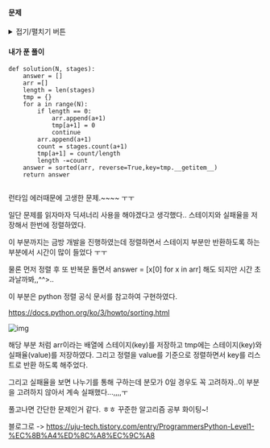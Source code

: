 


#### **문제** 

<details>
  <summary>접기/펼치기 버튼</summary>
  <div markdown="1">
슈퍼 게임 개발자 오렐리는 큰 고민에 빠졌다. 그녀가 만든 프랜즈 오천성이 대성공을 거뒀지만, 요즘 신규 사용자의 수가 급감한 것이다. 원인은 신규 사용자와 기존 사용자 사이에 스테이지 차이가 너무 큰 것이 문제였다.

이 문제를 어떻게 할까 고민 한 그녀는 동적으로 게임 시간을 늘려서 난이도를 조절하기로 했다. 역시 슈퍼 개발자라 대부분의 로직은 쉽게 구현했지만, 실패율을 구하는 부분에서 위기에 빠지고 말았다. 오렐리를 위해 실패율을 구하는 코드를 완성하라.

- 실패율은 다음과 같이 정의한다.
  - 스테이지에 도달했으나 아직 클리어하지 못한 플레이어의 수 / 스테이지에 도달한 플레이어 수

전체 스테이지의 개수 N, 게임을 이용하는 사용자가 현재 멈춰있는 스테이지의 번호가 담긴 배열 stages가 매개변수로 주어질 때, 실패율이 높은 스테이지부터 내림차순으로 스테이지의 번호가 담겨있는 배열을 return 하도록 solution 함수를 완성하라.

제한사항

- 스테이지의 개수 N은 1 이상 500 이하의 자연수이다.

- stages의 길이는 1 이상 200,000 이하이다.

- stages에는  1  이상  N + 1이하의 자연수가 담겨있다.

  - 각 자연수는 사용자가 현재 도전 중인 스테이지의 번호를 나타낸다.
  - 단, N + 1 은 마지막 스테이지(N 번째 스테이지) 까지 클리어 한 사용자를 나타낸다.

- 만약 실패율이 같은 스테이지가 있다면 작은 번호의 스테이지가 먼저 오도록 하면 된다.

- 스테이지에 도달한 유저가 없는 경우 해당 스테이지의 실패율은 0 으로 정의한다.

입출력 예

Nstagesresult

| 5    | [2, 1, 2, 6, 2, 4, 3, 3] | [3,4,2,1,5] |
| ---- | ------------------------ | ----------- |
| 4    | [4,4,4,4,4]              | [4,1,2,3]   |

입출력 예 설명

입출력 예 #1
1번 스테이지에는 총 8명의 사용자가 도전했으며, 이 중 1명의 사용자가 아직 클리어하지 못했다. 따라서 1번 스테이지의 실패율은 다음과 같다.

- 1 번 스테이지 실패율 : 1/8

2번 스테이지에는 총 7명의 사용자가 도전했으며, 이 중 3명의 사용자가 아직 클리어하지 못했다. 따라서 2번 스테이지의 실패율은 다음과 같다.

- 2 번 스테이지 실패율 : 3/7

마찬가지로 나머지 스테이지의 실패율은 다음과 같다.

- 3 번 스테이지 실패율 : 2/4
- 4번 스테이지 실패율 : 1/2
- 5번 스테이지 실패율 : 0/1

각 스테이지의 번호를 실패율의 내림차순으로 정렬하면 다음과 같다.

- [3,4,2,1,5]

입출력 예 #2

모든 사용자가 마지막 스테이지에 있으므로 4번 스테이지의 실패율은 1이며 나머지 스테이지의 실패율은 0이다

\- [4,1,2,3]
  </div>
</details>





#### **내가 푼 풀이**

```
def solution(N, stages):
    answer = []
    arr =[]
    length = len(stages)
    tmp = {}
    for a in range(N):
        if length == 0:
            arr.append(a+1)
            tmp[a+1] = 0
            continue
        arr.append(a+1)
        count = stages.count(a+1) 
        tmp[a+1] = count/length
        length -=count
    answer = sorted(arr, reverse=True,key=tmp.__getitem__)
    return answer
    
```

런타임 에러때문에 고생한 문제.~~~~ ㅜㅜ



일단 문제를 읽자마자 딕셔너리 사용을 해야겠다고 생각했다.. 스테이지와 실패율을 저장해서 한번에 정렬하였다.



이 부분까지는 금방 개발을 진행하였는데 정렬하면서 스테이지 부분만 반환하도록 하는 부분에서 시간이 많이 들었다 ㅜㅜ



물론 먼저 정렬 후 또 반복문 돌면서 answer = [x[0] for x in arr] 해도 되지만 시간 초과날까봐,,^^>..



이 부분은 python 정렬 공식 문서를 참고하여 구현하였다.

https://docs.python.org/ko/3/howto/sorting.html

![img](https://blog.kakaocdn.net/dn/budheO/btq54Otg918/831Fmv6Jwg3QRJy32oyylk/img.png)

해당 부분 처럼 arr이라는 배열에 스테이지(key)를 저장하고 tmp에는 스테이지(key)와 실패율(value)를 저장하였다. 그리고 정렬을 value를 기준으로 정렬하면서 key를 리스트로 반환 하도록 해주었다. 



그리고 실패율을 보면 나누기를 통해 구하는데 분모가 0일 경우도 꼭 고려하자..이 부분을 고려하지 않아서 계속 실패했다...,,,,ㅜ



풀고나면 간단한 문제인거 같다. ㅎㅎ 꾸준한 알고리즘 공부 화이팅~!

블로그로 -> https://uju-tech.tistory.com/entry/ProgrammersPython-Level1-%EC%8B%A4%ED%8C%A8%EC%9C%A8

